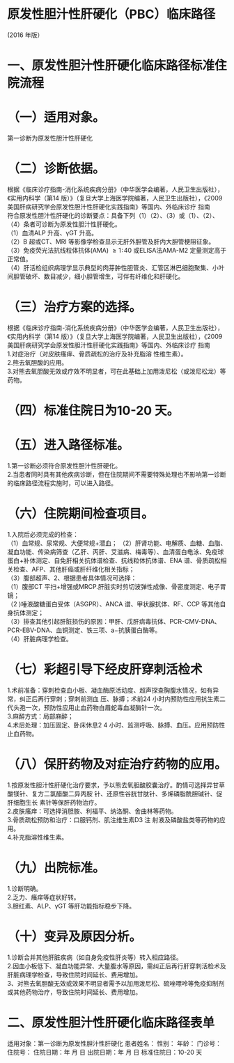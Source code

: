 # 原发性胆汁性肝硬化（PBC）临床路径  
(2016 年版）  
# 一、原发性胆汁性肝硬化临床路径标准住院流程  
# （一）适用对象。  
第一诊断为原发性胆汁性肝硬化  
# （二）诊断依据。  
根据《临床诊疗指南-消化系统疾病分册》（中华医学会编著，人民卫生出版社），《实用内科学（第14 版）》（复旦大学上海医学院编著，人民卫生出版社），《2009 美国肝病研究学会原发性胆汁性肝硬化实践指南》等国内、外临床诊疗 指南  
符合原发性胆汁性肝硬化的诊断要点：具备下列（1）（2）、（3）或（1）、（2）、（4）条者可诊断为原发性胆汁性肝硬化。  
（1）血清ALP 升高、γGT 升高。  
（2）B 超或CT、MRI 等影像学检查显示无肝外胆管及肝内大胆管梗阻征象。  
（3）免疫荧光法抗线粒体抗体$\mathrm{(AMA)\ \geqslant1\!:\!40}$ 或ELISA法AMA-M2 定量测定高于正常值。  
（4）肝活检组织病理学显示典型的肉芽肿性胆管炎、汇管区淋巴细胞聚集、小叶间胆管破坏、数目减少，细小胆管增生，可伴有纤维化和肝硬化。  
# （三）治疗方案的选择。  
根据《临床诊疗指南-消化系统疾病分册》（中华医学会编著，人民卫生出版社），《实用内科学（第14 版）》（复旦大学上海医学院编著，人民卫生出版社），《2009 美国肝病研究学会原发性胆汁性肝硬化实践指南》等国内、外临床诊疗 指南  
1.对症治疗（对皮肤瘙痒、骨质疏松的治疗及补充脂溶 性维生素）。  
2.熊去氧胆酸的应用。  
3.对熊去氧胆酸无效或疗效不明显者，可在此基础上加用泼尼松（或泼尼松龙）等药物。  
# （四）标准住院日为10-20 天。  
# （五）进入路径标准。  
1.第一诊断必须符合原发性胆汁性肝硬化。  
2.当患者同时具有其他疾病诊断，但在住院期间不需要特殊处理也不影响第一诊断的临床路径流程实施时，可以进入路径。  
# （六）住院期间检查项目。  
1.入院后必须完成的检查：  
（1）血常规、尿常规、大便常规$+$潜血； （2）肝肾功能、电解质、血糖、血脂、凝血功能、传染病筛查（乙肝、丙肝、艾滋病、梅毒等）、血清蛋白电泳、免疫球蛋白+补体测定、自免肝相关抗体谱检查、抗线粒体抗体谱、ENA 谱、骨质疏松相关检查、AFP、其他肝癌或肝纤维化相关指标；  
（3）腹部超声、2、根据患者具体情况可选择：  
（1）腹部CT 平扫$+$增强或MRCP.肝脏实时剪切波弹性成像、骨密度测定、电子胃镜；  
（2 )唾液酸糖蛋白受体（ASGPR）、ANCA 谱、甲状腺抗体、RF、CCP 等其他自身抗体测定；  
（3）排查其他引起肝脏损伤的原因：甲肝、戊肝病毒抗体、PCR-CMV-DNA、PCR-EBV-DNA、血铜测定、铁三项、$\mathrm{a}-$抗胰蛋白酶等。  
（4）肝脏病理学检查。  
# （七）彩超引导下经皮肝穿刺活检术  
1.术前准备：穿刺检查血小板、凝血酶原活动度、超声探查胸腹水情况，如有异常，纠正后再行穿刺；穿刺前测血 压、脉搏；术前24 小时内预防性应用抗生素二代头孢一次，预防性应用止血药物白眉蛇毒血凝酶针一次。  
3.麻醉方式：局部麻醉；  
4.术后处理：加压固定、卧床休息2 4 小时、监测呼吸、脉搏、血压。应用预防性止血药物。  
# （八）保肝药物及对症治疗药物的应用。  
1.按原发性胆汁性肝硬化治疗要求，予以熊去氧胆酸胶囊治疗。酌情可选择异甘草酸镁针、复方二氯醋酸二异丙胺 针、还原性谷胱甘肽针、多烯磷脂酰胆碱针、促肝细胞生长 素针等保肝药物治疗。  
2.皮肤瘙痒：可选择消胆胺、利福平、纳洛酮、舍曲林等药物。  
3.骨质疏松预防和治疗：口服钙剂、肌注维生素D3 注 射液及磷酸盐类等药物的应用。  
4.补充脂溶性维生素。  
# （九）出院标准。  
1.诊断明确。  
2.乏力、瘙痒等症状好转。  
3.胆红素、ALP、γGT 等肝功能指标稳步下降。  
# （十）变异及原因分析。  
1.诊断合并其他肝脏疾病（如自身免疫性肝炎等）转入相应路径。  
2.因血小板低下、凝血功能异常、大量腹水等原因，需纠正后再行肝穿刺活检术及肝脏病理学检查，导致住院时间延长、费用增加。  
3、对熊去氧胆酸无效或效果不明显者需予以加用泼尼松、硫唑嘌呤等免疫抑制剂或其他药物治疗，导致住院时间延长、费用增加。  
# 二、原发性胆汁性肝硬化临床路径表单  
适用对象：第一诊断为原发性胆汁性肝硬化 患者姓名：  性别：   年龄：    门诊号：       住院号： 住院日期：年 月 日     出院日期：年 月 日   标准住院日：10-20 天  
